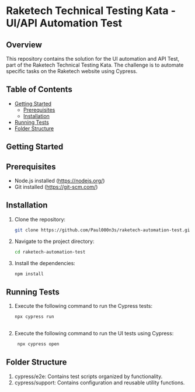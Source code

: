 # Raketech Technical Testing Kata - UI/API Automation Test

## Overview
This repository contains the solution for the UI automation and API Test, part of the Raketech Technical Testing Kata. The challenge is to automate specific tasks on the Raketech website using Cypress.

## Table of Contents

- [Getting Started](#getting-started)
  - [Prerequisites](#prerequisites)
  - [Installation](#installation)
- [Running Tests](#running-tests)
- [Folder Structure](#folder-structure)

## Getting Started

## Prerequisites
- Node.js installed (https://nodejs.org/)
- Git installed (https://git-scm.com/)

## Installation
1. Clone the repository:
   ```bash
   git clone https://github.com/Paul000n3s/raketech-automation-test.git

2. Navigate to the project directory:
   ```bash
   cd raketech-automation-test

4. Install the dependencies:
   ```bash
   npm install

## Running Tests
1. Execute the following command to run the Cypress tests:
   ```bash
   npx cypress run
  
2. Execute the following command to run the UI tests using Cypress:
   ```bash
    npx cypress open

## Folder Structure
1. cypress/e2e: Contains test scripts organized by functionality.
2. cypress/support: Contains configuration and reusable utility functions.
